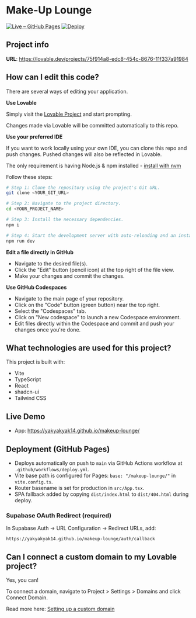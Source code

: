 # Make-Up Lounge

[![Live – GitHub Pages](https://img.shields.io/badge/Live-GitHub%20Pages-2ea44f?logo=github)](https://yakyakyak14.github.io/makeup-lounge/)
[![Deploy](https://github.com/yakyakyak14/makeup-lounge/actions/workflows/deploy.yml/badge.svg)](https://github.com/yakyakyak14/makeup-lounge/actions/workflows/deploy.yml)

## Project info

**URL**: https://lovable.dev/projects/75f914a8-edc8-454c-8676-11f337a91984

## How can I edit this code?

There are several ways of editing your application.

**Use Lovable**

Simply visit the [Lovable Project](https://lovable.dev/projects/75f914a8-edc8-454c-8676-11f337a91984) and start prompting.

Changes made via Lovable will be committed automatically to this repo.

**Use your preferred IDE**

If you want to work locally using your own IDE, you can clone this repo and push changes. Pushed changes will also be reflected in Lovable.

The only requirement is having Node.js & npm installed - [install with nvm](https://github.com/nvm-sh/nvm#installing-and-updating)

Follow these steps:

```sh
# Step 1: Clone the repository using the project's Git URL.
git clone <YOUR_GIT_URL>

# Step 2: Navigate to the project directory.
cd <YOUR_PROJECT_NAME>

# Step 3: Install the necessary dependencies.
npm i

# Step 4: Start the development server with auto-reloading and an instant preview.
npm run dev
```

**Edit a file directly in GitHub**

- Navigate to the desired file(s).
- Click the "Edit" button (pencil icon) at the top right of the file view.
- Make your changes and commit the changes.

**Use GitHub Codespaces**

- Navigate to the main page of your repository.
- Click on the "Code" button (green button) near the top right.
- Select the "Codespaces" tab.
- Click on "New codespace" to launch a new Codespace environment.
- Edit files directly within the Codespace and commit and push your changes once you're done.

## What technologies are used for this project?

This project is built with:

- Vite
- TypeScript
- React
- shadcn-ui
- Tailwind CSS

## Live Demo

- App: https://yakyakyak14.github.io/makeup-lounge/

## Deployment (GitHub Pages)

- Deploys automatically on push to `main` via GitHub Actions workflow at `.github/workflows/deploy.yml`.
- Vite base path is configured for Pages: `base: "/makeup-lounge/"` in `vite.config.ts`.
- Router basename is set for production in `src/App.tsx`.
- SPA fallback added by copying `dist/index.html` to `dist/404.html` during deploy.

### Supabase OAuth Redirect (required)

In Supabase Auth → URL Configuration → Redirect URLs, add:

```
https://yakyakyak14.github.io/makeup-lounge/auth/callback
```

## Can I connect a custom domain to my Lovable project?

Yes, you can!

To connect a domain, navigate to Project > Settings > Domains and click Connect Domain.

Read more here: [Setting up a custom domain](https://docs.lovable.dev/tips-tricks/custom-domain#step-by-step-guide)

